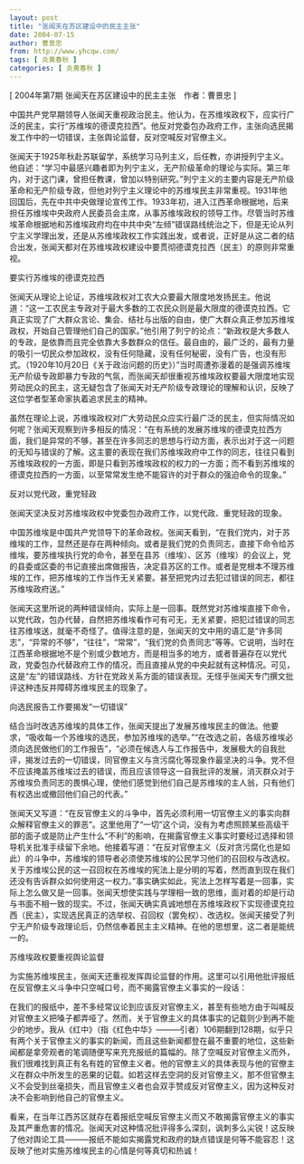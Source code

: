 ```yaml
---
layout: post
title: "张闻天在苏区建设中的民主主张"
date: 2004-07-15
author: 曹景忠
from: http://www.yhcqw.com/
tags: [ 炎黄春秋 ]
categories: [ 炎黄春秋 ]
---
```



[ 2004年第7期 张闻天在苏区建设中的民主主张　作者：曹景忠 ]


中国共产党早期领导人张闻天重视政治民主。他认为，在苏维埃政权下，应实行广泛的民主，实行“苏维埃的德谟克拉西”。他反对党委包办政府工作，主张向选民揭发工作中的一切错误，主张舆论监督，反对空喊反对官僚主义。


张闻天于1925年秋赴苏联留学，系统学习马列主义，后任教，亦讲授列宁主义。他自述：“学习中最感兴趣者即为列宁主义，无产阶级革命的理论与实际。第三年内，对于这门课，曾担任教课，曾加以特别研究。”列宁主义的主要内容是无产阶级革命和无产阶级专政，但他对列宁主义理论中的苏维埃民主非常重视。1931年他回国后，先在中共中央做理论宣传工作。1933年初，进入江西革命根据地，后来担任苏维埃中央政府人民委员会主席，从事苏维埃政权的领导工作。尽管当时苏维埃革命根据地和苏维埃政府均在中共中央“左倾”错误路线统治之下，但是无论从列宁主义学理出发，还是从苏维埃政权工作实践出发，或者说，正好是从这二者的结合出发，张闻天都对在苏维埃政权建设中要贯彻德谟克拉西（民主）的原则非常重视。

要实行苏维埃的德谟克拉西


张闻天从理论上论证，苏维埃政权对工农大众要最大限度地发扬民主。他说道：“这一工农民主专政对于最大多数的工农民众则是最大限度的德谟克拉西。它真正实现了广大群众言论、集会、结社与出版的自由，使广大群众真正参加苏维埃政权，开始自己管理他们自己的国家。”他引用了列宁的论点：“新政权是大多数人的专政，是依靠而且完全依靠大多数群众的信任。最自由的，最广泛的，最有力量的吸引一切民众参加政权，没有任何隐藏，没有任何秘密，没有广告，也没有形式。（1920年10月20日《关于政治问题的历史》）”当时周遭弥漫着的是强调苏维埃无产阶级专政即暴力专政的气氛，而张闻天却很重视苏维埃政权要最大限度地实现劳动民众的民主，这无疑包含了张闻天对无产阶级专政理论的理解和认识，反映了这位学者型革命家执着追求民主的精神。


虽然在理论上说，苏维埃政权对广大劳动民众应实行最广泛的民主，但实际情况如何呢？张闻天观察到许多相反的情况：“在有系统的发展苏维埃的德谟克拉西方面，我们是异常的不够，甚至在许多同志的思想与行动方面，表示出对于这一问题的无知与错误的了解。这主要的表现在我们苏维埃政府中工作的同志，往往只看到苏维埃政权的一方面，即是只看到苏维埃政权的权力的一方面；而不看到苏维埃的德谟克拉西的一方面，以至常常发生绝不能容许的对于群众的强迫命令的现象。”

反对以党代政，重党轻政

张闻天坚决反对苏维埃政权中党委包办政府工作，以党代政、重党轻政的现象。


中国苏维埃是中国共产党领导下的革命政权。张闻天看到，“在我们党内，对于苏维埃的工作，显然还是存在两种倾向。或者是我们党的负责同志，直接下命令给苏维埃，要苏维埃执行党的命令，甚至在县苏（维埃）、区苏（维埃）的会议上，党的县委或区委的书记直接出席做报告，决定县苏区的工作。或者是党根本不理苏维埃的工作，把苏维埃的工作当作无关紧要。甚至把党内过去犯过错误的同志，都往苏维埃政府送。”


张闻天这里所说的两种错误倾向，实际上是一回事。既然党对苏维埃直接下命令，以党代政，包办代替，自然把苏维埃看作可有可无，无关紧要，把犯过错误的同志往苏维埃送，就毫不奇怪了。值得注意的是，张闻天的文中用的语汇是“许多同志”，“异常的不够”，“往往”，“常常”，“我们党的负责同志”等等。它说明，当时在江西革命根据地不是个别或少数地方，而是相当多的地方，或者普遍存在以党代政，党委包办代替政府工作的情况，而且直接从党的中央起就有这种情况。可见，这是“左”的错误路线、方针在党政关系方面的错误表现。无怪乎张闻天专门撰文批评这种违反并障碍苏维埃民主的现象了。

向选民报告工作要揭发“一切错误”


结合当时改选苏维埃的具体工作，张闻天提出了发展苏维埃民主的做法。他要求，“吸收每一个苏维埃的选民，参加苏维埃的选举。”“在改选之前，各级苏维埃必须向选民做他们的工作报告”，“必须在候选人与工作报告中，发展极大的自我批评，揭发过去的一切错误，同官僚主义与贪污腐化等现象作最坚决的斗争。党不但不应该掩盖苏维埃过去的错误，而且应该领导这一自我批评的发展，消灭群众对于苏维埃负责同志的畏惧心理，使他们感觉到他们自己是苏维埃的主人翁，只有他们有权选出或撤回他们自己的代表。”


张闻天又写道：“在反官僚主义的斗争中，首先必须利用一切官僚主义的事实向群众解释官僚主义的罪恶”。这里他用了“一切”这个词，没有为考虑照顾某些高级干部的面子或是防止产生什么“不利”的影响，在揭露官僚主义事实时要经过选择和领导机关批准手续留下余地。他接着写道：“在反对官僚主义（反对贪污腐化也是如此）的斗争中，苏维埃的领导者必须使苏维埃的公民学习他们的召回权与改选权。关于苏维埃公民的这一召回权在苏维埃的宪法上是分明的写着，然而直到现在我们还没有告诉群众如何使用这一权力。”事实确实如此，宪法上怎样写着是一回事，实际上怎么做又是一回事。张闻天想使实践与学理相一致的思维，面对着的却是行动与书面不相一致的现实。不过，张闻天确实真诚地想在苏维埃政权下实现德谟克拉西（民主），实现选民真正的选举权、召回权（罢免权）、改选权。张闻天接受了列宁无产阶级专政理论后，仍然信奉着民主主义精神。在他的思想里，这二者是能统一的。

苏维埃政权要重视舆论监督

为实施苏维埃民主，张闻天还重视发挥舆论监督的作用。这里可以引用他批评报纸在反官僚主义斗争中只空喊口号，而不揭露官僚主义事实的一段话：


在我们的报纸中，差不多经常议论到应该反对官僚主义，甚至有些地方由于叫喊反对官僚主义把嗓子都弄哑了。然而，关于官僚主义的具体事实的记载则少到再不能少的地步。我从《红中》（指《红色中华》———引者）106期翻到128期，似乎只有两个关于官僚主义的事实的新闻，而且这些新闻都登在最不重要的地位，这些新闻都是拿旁观者的笔调随便写来充充报纸的篇幅的。除了空喊反对官僚主义而外，我们很难找到真正有名有姓的官僚主义者。他的官僚主义的具体表现与他的官僚主义在群众中所发生的恶果的记载。如若这样去空洞的反对官僚主义，那不但官僚主义不会受到丝毫损失，而且官僚主义者也会双手赞成反对官僚主义，因为这种反对决不会影响到他自己的官僚主义。


看来，在当年江西苏区就存在着报纸空喊反官僚主义而又不敢揭露官僚主义的事实及其严重危害的情况。张闻天对这种情况批评得多么深刻，讽刺多么尖锐！这反映了他对舆论工具———报纸不能如实揭露党和政府的缺点错误是何等不能容忍！这反映了他对实施苏维埃民主的心情是何等真切和热诚！


